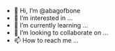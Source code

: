 - 👋 Hi, I’m @abagofbone
- 👀 I’m interested in ...
- 🌱 I’m currently learning ...
- 💞️ I’m looking to collaborate on ...
- 📫 How to reach me ...

<!---
abagofbone/abagofbone is a ✨ special ✨ repository because its `README.md` (this file) appears on your GitHub profile.
You can click the Preview link to take a look at your changes.
--->
